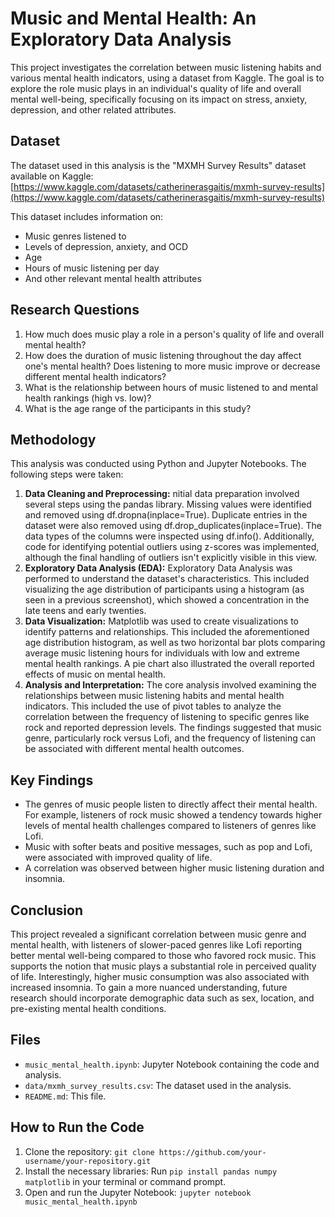 # Music and Mental Health: An Exploratory Data Analysis

This project investigates the correlation between music listening habits and various mental health indicators, using a dataset from Kaggle. 
The goal is to explore the role music plays in an individual's quality of life and overall mental well-being, specifically focusing on its impact on stress, anxiety, depression, and other related attributes.

## Dataset

The dataset used in this analysis is the "MXMH Survey Results" dataset available on Kaggle: [https://www.kaggle.com/datasets/catherinerasgaitis/mxmh-survey-results](https://www.kaggle.com/datasets/catherinerasgaitis/mxmh-survey-results)

This dataset includes information on:

* Music genres listened to
* Levels of depression, anxiety, and OCD
* Age
* Hours of music listening per day
* And other relevant mental health attributes

## Research Questions

1. How much does music play a role in a person's quality of life and overall mental health?
2. How does the duration of music listening throughout the day affect one's mental health?  Does listening to more music improve or decrease different mental health indicators?
3. What is the relationship between hours of music listened to and mental health rankings (high vs. low)?
4. What is the age range of the participants in this study?

## Methodology

This analysis was conducted using Python and Jupyter Notebooks. The following steps were taken:

1. **Data Cleaning and Preprocessing:**  nitial data preparation involved several steps using the pandas library. Missing values were identified and removed using df.dropna(inplace=True). Duplicate entries in the dataset were also removed using df.drop_duplicates(inplace=True). The data types of the columns were inspected using df.info(). Additionally, code for identifying potential outliers using z-scores was implemented, although the final handling of outliers isn't explicitly visible in this view.
2. **Exploratory Data Analysis (EDA):** Exploratory Data Analysis was performed to understand the dataset's characteristics. This included visualizing the age distribution of participants using a histogram (as seen in a previous screenshot), which showed a concentration in the late teens and early twenties.
3. **Data Visualization:** Matplotlib was used to create visualizations to identify patterns and relationships. This included the aforementioned age distribution histogram, as well as two horizontal bar plots comparing average music listening hours for individuals with low and extreme mental health rankings. A pie chart also illustrated the overall reported effects of music on mental health.
4. **Analysis and Interpretation:** The core analysis involved examining the relationships between music listening habits and mental health indicators. This included the use of pivot tables to analyze the correlation between the frequency of listening to specific genres like rock and reported depression levels. The findings suggested that music genre, particularly rock versus Lofi, and the frequency of listening can be associated with different mental health outcomes.

## Key Findings

* The genres of music people listen to directly affect their mental health. For example, listeners of rock music showed a tendency towards higher levels of mental health challenges compared to listeners of genres like Lofi.
* Music with softer beats and positive messages, such as pop and Lofi, were associated with improved quality of life.
* A correlation was observed between higher music listening duration and insomnia.

## Conclusion

This project revealed a significant correlation between music genre and mental health, with listeners of slower-paced genres like Lofi reporting better mental well-being compared to those who favored rock music. This supports the notion that music plays a substantial role in perceived quality of life. Interestingly, higher music consumption was also associated with increased insomnia. To gain a more nuanced understanding, future research should incorporate demographic data such as sex, location, and pre-existing mental health conditions.



## Files

* `music_mental_health.ipynb`: Jupyter Notebook containing the code and analysis. 
* `data/mxmh_survey_results.csv`: The dataset used in the analysis.
* `README.md`: This file.

## How to Run the Code

1. Clone the repository: `git clone https://github.com/your-username/your-repository.git`
2. Install the necessary libraries: Run `pip install pandas numpy matplotlib` in your terminal or command prompt.
3. Open and run the Jupyter Notebook: `jupyter notebook music_mental_health.ipynb`


